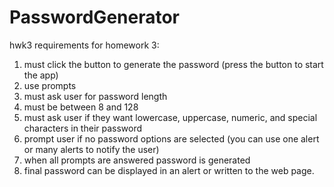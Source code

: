 # PasswordGenerator
hwk3
requirements for homework 3:
1. must click the button to generate the password (press the button to start the app)
2. use prompts
3. must ask user for password length
4. must be between 8 and 128
5. must ask user if they want lowercase, uppercase, numeric, and special characters in their password
6. prompt user if no password options are selected (you can use one alert or many alerts to notify the user)
7. when all prompts are answered password is generated
8. final password can be displayed in an alert or written to the web page.